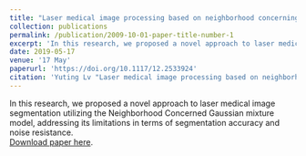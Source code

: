 ```yaml
---
title: "Laser medical image processing based on neighborhood concerning Gaussian mixture model"
collection: publications
permalink: /publication/2009-10-01-paper-title-number-1
excerpt: 'In this research, we proposed a novel approach to laser medical image segmentation utilizing the Neighborhood Concerned Gaussian mixture model, addressing its limitations in terms of segmentation accuracy and noise resistance.'
date: 2019-05-17
venue: '17 May'
paperurl: 'https://doi.org/10.1117/12.2533924'
citation: 'Yuting Lv "Laser medical image processing based on neighborhood concerning Gaussian mixture model", Proc. SPIE 11170, 14th National Conference on Laser Technology and Optoelectronics (LTO 2019), 111703K (17 May 2019)'
---
```

In this research, we proposed a novel approach to laser medical image segmentation utilizing the Neighborhood Concerned Gaussian mixture model, addressing its limitations in terms of segmentation accuracy and noise resistance.<br>
[Download paper here](https://doi.org/10.1117/12.2533924).
